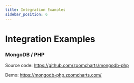 ```yaml
---
title: Integration Examples
sidebar_position: 6
---
```


# Integration Examples

### MongoDB / PHP

Source code: https://github.com/zoomcharts/mongodb-php

Demo: https://mongodb-php.zoomcharts.com/
